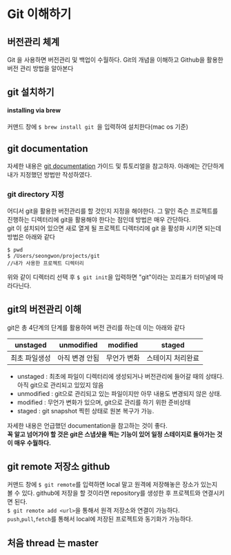 # Git 이해하기
## 버전관리 체계 
Git 을 사용하면 버전관리 및 백업이 수월하다. Git의 개념을 이해하고 Github을 활용한 버전 관리 방법을 알아본다  

## git 설치하기
#### installing via brew
커맨드 창에 `$ brew install git `을 입력하여 설치한다(mac os 기준)  
## git documentation  
자세한 내용은 [git documentation](https://git-scm.com/book/en/v2/Git-Basics-Getting-a-Git-Repository) 가이드 및 튜토리얼을 참고하자. 아래에는 간단하게 내가 지정했던 방법만 작성하였다.  
### git directory 지정  
어디서 git을 활용한 버전관리를 할 것인지 지정을 해야한다. 그 말인 즉슨 프로젝트를 진행하는 디렉터리에 git을 활용해야 한다는 점인데 방법은 매우 간단하다.   
git 이 설치되어 있으면 새로 열게 될 프로젝트 디렉터리에 git 을 활성화 시키면 되는데 방법은 아래와 같다  

~~~
$ pwd
$ /Users/seongwon/projects/git 
//내가 사용한 프로젝트 디렉터리
~~~
위와 같이 디렉터리 선택 후
`$ git init`을 입력하면 "git"이라는 꼬리표가 터미널에 따라다닌다.  

## git의 버전관리 이해  
git은 총 4단계의 단계를 활용하여 버전 관리를 하는데 이는 아래와 같다  

| unstaged | unmodified | modified | staged |
|:--------:|:----------:|:--------:|:------:|
|최초 파일생성|아직 변경 안됨|무언가 변화|스테이지 처리완료|

- unstaged : 최초에 파일이 디렉터리에 생성되거나 버전관리에 들어갈 때의 상태다. 아직 git으로 관리되고 있있지 않음 
- unmodified : git으로 관리되고 있는 파일이지만 아무 내용도 변경되지 않은 상태.
- modified : 무언가 변화가 있으며, git으로 관리를 하기 위한 준비상태
- staged : git snapshot 찍힌 상태로 원본 복구가 가능. 

자세한 내용은 언급했던 documentation을 참고하는 것이 좋다.  
**꼭 알고 넘어가야 할 것은 git은 스냅샷을 찍는 기능이 있어 일정 스테이지로 돌아가는 것이 매우 수월하다.**

## git remote 저장소 github
커맨드 창에 `$ git remote`를 입력하면 local 말고 원격에 저장해놓은 장소가 있는지 볼 수 있다. github에 저장을 할 것이라면 repository를 생성한 후 프로젝트와 연결시키면 된다.  
`$ git remote add <url>`을 통해서 원격 저장소와 연결이 가능하다. 
`push`,`pull`,`fetch`를 통해서 local에 저장된 프로젝트와 동기화가 가능하다. 

## 처음 thread 는 master

